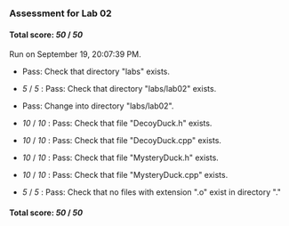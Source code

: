 ### Assessment for Lab 02

#### Total score: _50_ / _50_

Run on September 19, 20:07:39 PM.

+ Pass: Check that directory "labs" exists.

+  _5_ / _5_ : Pass: Check that directory "labs/lab02" exists.

+ Pass: Change into directory "labs/lab02".

+  _10_ / _10_ : Pass: Check that file "DecoyDuck.h" exists.

+  _10_ / _10_ : Pass: Check that file "DecoyDuck.cpp" exists.

+  _10_ / _10_ : Pass: Check that file "MysteryDuck.h" exists.

+  _10_ / _10_ : Pass: Check that file "MysteryDuck.cpp" exists.

+  _5_ / _5_ : Pass: Check that no files with extension ".o" exist in directory "."

#### Total score: _50_ / _50_

